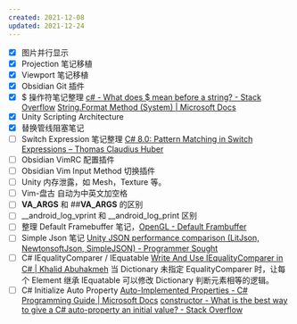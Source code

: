 ```yaml
---
created: 2021-12-08
updated: 2021-12-24
---
```

- [x] 图片并行显示
- [x] Projection 笔记移植
- [x] Viewport 笔记移植
- [x] Obsidian Git 插件
- [x] $ 操作符笔记整理
 [c# - What does $ mean before a string? - Stack Overflow](https://stackoverflow.com/questions/31014869/what-does-mean-before-a-string)
 [String.Format Method (System) | Microsoft Docs](https://docs.microsoft.com/en-us/dotnet/api/system.string.format?view=net-6.0)
 - [x] Unity Scripting Architecture
 - [x] 替换管线阻塞笔记
- [ ] Switch Expression 笔记整理
 [C# 8.0: Pattern Matching in Switch Expressions – Thomas Claudius Huber](https://www.thomasclaudiushuber.com/2021/02/25/c-9-0-pattern-matching-in-switch-expressions/)
- [ ]  Obsidian VimRC 配置插件
- [ ]  Obsidian Vim Input Method 切换插件
- [ ] Unity 内存泄露，如 Mesh，Texture 等。
- [ ] Vim-盘古 自动为中英文加空格
- [ ]  __VA_ARGS__ 和 ##__VA_ARGS__ 的区别
- [ ]   __android_log_vprint 和 __android_log_print 区别
- [ ]   整理 Default Framebuffer 笔记，[OpenGL - Default Frambuffer](Notes/OpenGL/OpenGL%20-%20Default%20Frambuffer.md)
- [ ]   Simple Json 笔记
        [Unity JSON performance comparison (LitJson, NewtonsoftJson, SimpleJSON) - Programmer Sought](https://programmersought.com/article/96576253892/)
- [ ] C# IEqualityComparer / IEquatable
        [Write And Use IEqualityComparer in C# | Khalid Abuhakmeh](https://khalidabuhakmeh.com/write-and-use-iequalitycomparer)
        当 Dictionary 未指定 EqualityComparer 时，让每个 Element 继承 IEquatable 可以修改 Dictionary 判断元素相等的逻辑。
- [ ] C# Initialize Auto Property
        [Auto-Implemented Properties - C# Programming Guide | Microsoft Docs](https://docs.microsoft.com/en-us/dotnet/csharp/programming-guide/classes-and-structs/auto-implemented-properties)
        [constructor - What is the best way to give a C# auto-property an initial value? - Stack Overflow](https://stackoverflow.com/questions/40730/what-is-the-best-way-to-give-a-c-sharp-auto-property-an-initial-value)